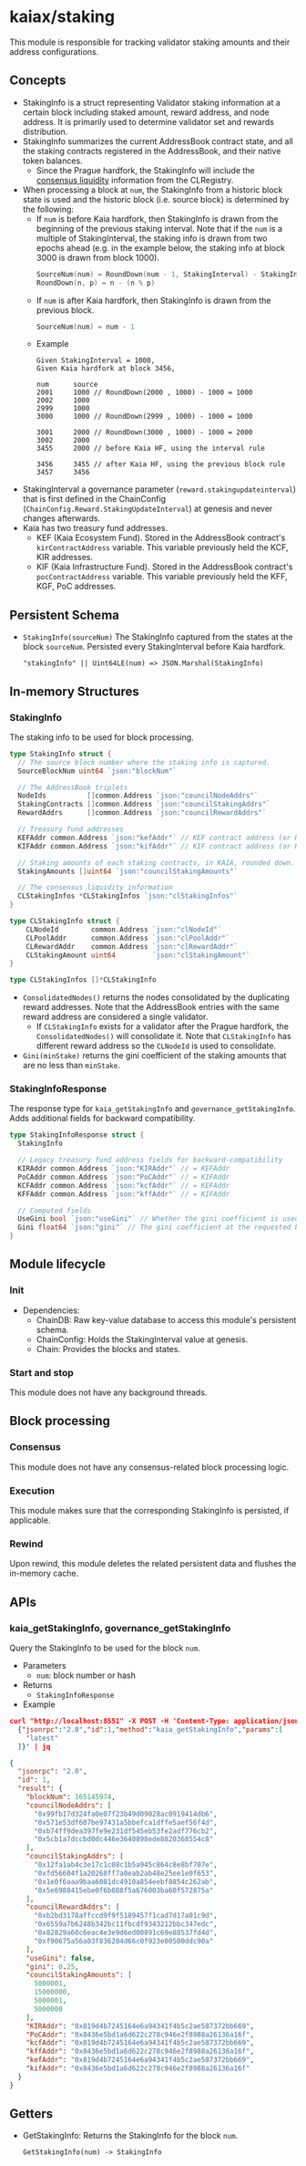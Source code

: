 # kaiax/staking

This module is responsible for tracking validator staking amounts and their address configurations.

## Concepts

- StakingInfo is a struct representing Validator staking information at a certain block including staked amount, reward address, and node address. It is primarily used to determine validator set and rewards distribution.
- StakingInfo summarizes the current AddressBook contract state, and all the staking contracts registered in the AddressBook, and their native token balances.
  - Since the Prague hardfork, the StakingInfo will include the [consensus liquidity](https://kips.kaia.io/KIPs/kip-226) information from the CLRegistry.
- When processing a block at `num`, the StakingInfo from a historic block state is used and the historic block (i.e. source block) is determined by the following:
  - If `num` is before Kaia hardfork, then StakingInfo is drawn from the beginning of the previous staking interval. Note that if the `num` is a multiple of StakingInterval, the staking info is drawn from two epochs ahead (e.g. in the example below, the staking info at block 3000 is drawn from block 1000).
    ```go
    SourceNum(num) = RoundDown(num - 1, StakingInterval) - StakingInterval
    RoundDown(n, p) = n - (n % p)
    ```
  - If `num` is after Kaia hardfork, then StakingInfo is drawn from the previous block.
    ```go
    SourceNum(num) = num - 1
    ```
  - Example
    ```
    Given StakingInterval = 1000,
    Given Kaia hardfork at block 3456,

    num      source
    2001     1000 // RoundDown(2000 , 1000) - 1000 = 1000
    2002     1000
    2999     1000
    3000     1000 // RoundDown(2999 , 1000) - 1000 = 1000

    3001     2000 // RoundDown(3000 , 1000) - 1000 = 2000
    3002     2000
    3455     2000 // before Kaia HF, using the interval rule

    3456     3455 // after Kaia HF, using the previous block rule
    3457     3456
    ```
- StakingInterval a governance parameter (`reward.stakingupdateinterval`) that is first defined in the ChainConfig (`ChainConfig.Reward.StakingUpdateInterval`) at genesis and never changes afterwards.
- Kaia has two treasury fund addresses.
  - KEF (Kaia Ecosystem Fund). Stored in the AddressBook contract's `kirContractAddress` variable. This variable previously held the KCF, KIR addresses.
  - KIF (Kaia Infrastructure Fund). Stored in the AddressBook contract's `pocContractAddress` variable. This variable previously held the KFF, KGF, PoC addresses.

## Persistent Schema

- `StakingInfo(sourceNum)` The StakingInfo captured from the states at the block `sourceNum`. Persisted every StakingInterval before Kaia hardfork.
  ```
  "stakingInfo" || Uint64LE(num) => JSON.Marshal(StakingInfo)
  ```

## In-memory Structures

### StakingInfo

The staking info to be used for block processing.
```go
type StakingInfo struct {
  // The source block number where the staking info is captured.
  SourceBlockNum uint64 `json:"blockNum"`

  // The AddressBook triplets
  NodeIds          []common.Address `json:"councilNodeAddrs"`
  StakingContracts []common.Address `json:"councilStakingAddrs"`
  RewardAddrs      []common.Address `json:"councilRewardAddrs"`

  // Treasury fund addresses
  KEFAddr common.Address `json:"kefAddr"` // KEF contract address (or KCF, KIR)
  KIFAddr common.Address `json:"kifAddr"` // KIF contract address (or KFF, KGF, PoC)

  // Staking amounts of each staking contracts, in KAIA, rounded down.
  StakingAmounts []uint64 `json:"councilStakingAmounts"`

  // The consensus liquidity information
  CLStakingInfos *CLStakingInfos `json:"clStakingInfos"`
}

type CLStakingInfo struct {
	CLNodeId        common.Address `json:"clNodeId"`
	CLPoolAddr      common.Address `json:"clPoolAddr"`
	CLRewardAddr    common.Address `json:"clRewardAddr"`
	CLStakingAmount uint64         `json:"clStakingAmount"`
}

type CLStakingInfos []*CLStakingInfo
```

- `ConsolidatedNodes()` returns the nodes consolidated by the duplicating reward addresses. Note that the AddressBook entries with the same reward address are considered a single validator.
  - If `CLStakingInfo` exists for a validator after the Prague hardfork, the `ConsolidatedNodes()` will consolidate it. Note that `CLStakingInfo` has different reward address so the `CLNodeId` is used to consolidate.
- `Gini(minStake)` returns the gini coefficient of the staking amounts that are no less than `minStake`.

### StakingInfoResponse

The response type for `kaia_getStakingInfo` and `governance_getStakingInfo`. Adds additional fields for backward compatibility.

```go
type StakingInfoResponse struct {
  StakingInfo

  // Legacy treasury fund address fields for backward-compatibility
  KIRAddr common.Address `json:"KIRAddr"` // = KEFAddr
  PoCAddr common.Address `json:"PoCAddr"` // = KIFAddr
  KCFAddr common.Address `json:"kcfAddr"` // = KEFAddr
  KFFAddr common.Address `json:"kffAddr"` // = KIFAddr

  // Computed fields
  UseGini bool `json:"useGini"` // Whether the gini coefficient is used at the requested block number
  Gini float64 `json:"gini"` // The gini coefficient at the requested block number. Returned regardless of `UseGini` value.
}
```

## Module lifecycle

### Init

- Dependencies:
  - ChainDB: Raw key-value database to access this module's persistent schema.
  - ChainConfig: Holds the StakingInterval value at genesis.
  - Chain: Provides the blocks and states.

### Start and stop

This module does not have any background threads.

## Block processing

### Consensus

This module does not have any consensus-related block processing logic.

### Execution

This module makes sure that the corresponding StakingInfo is persisted, if applicable.

### Rewind

Upon rewind, this module deletes the related persistent data and flushes the in-memory cache.

## APIs

### kaia_getStakingInfo, governance_getStakingInfo

Query the StakingInfo to be used for the block `num`.

- Parameters
  - `num`: block number or hash
- Returns
  - `StakingInfoResponse`
- Example
```json
curl "http://localhost:8551" -X POST -H 'Content-Type: application/json' --data '
  {"jsonrpc":"2.0","id":1,"method":"kaia_getStakingInfo","params":[
    "latest"
  ]}' | jq

{
  "jsonrpc": "2.0",
  "id": 1,
  "result": {
    "blockNum": 165145974,
    "councilNodeAddrs": [
      "0x99fb17d324fa0e07f23b49d09028ac0919414db6",
      "0x571e53df607be97431a5bbefca1dffe5aef56f4d",
      "0xb74ff9dea397fe9e231df545eb53fe2adf776cb2",
      "0x5cb1a7dccbd0dc446e3640898ede8820368554c8"
    ],
    "councilStakingAddrs": [
      "0x12fa1ab4c3e17c1c08c1b5a945c864c8e8bf707e",
      "0xfd56604f1a20268ff7a0eab2ab48e25ee1e0f653",
      "0x1e0f6aaa9baa6081dc4910a854eebf8854c262ab",
      "0x5e6988415ebe0f6b088f5a676003ba60f572875a"
    ],
    "councilRewardAddrs": [
      "0xb2bd3178affccd9f9f5189457f1cad7d17a01c9d",
      "0x6559a7b6248b342bc11fbcdf9343212bbc347edc",
      "0x82829a60c6eac4e3e9d6ed00891c69e88537fd4d",
      "0xf90675a56a03f836204d66c0f923e00500ddc90a"
    ],
    "useGini": false,
    "gini": 0.25,
    "councilStakingAmounts": [
      5000001,
      15000000,
      5000001,
      5000000
    ],
    "KIRAddr": "0x819d4b7245164e6a94341f4b5c2ae587372bb669",
    "PoCAddr": "0x8436e5bd1a6d622c278c946e2f8988a26136a16f",
    "kcfAddr": "0x819d4b7245164e6a94341f4b5c2ae587372bb669",
    "kffAddr": "0x8436e5bd1a6d622c278c946e2f8988a26136a16f",
    "kefAddr": "0x819d4b7245164e6a94341f4b5c2ae587372bb669",
    "kifAddr": "0x8436e5bd1a6d622c278c946e2f8988a26136a16f"
  }
}
```

## Getters

- GetStakingInfo: Returns the StakingInfo for the block `num`.
  ```
  GetStakingInfo(num) -> StakingInfo
  ```
